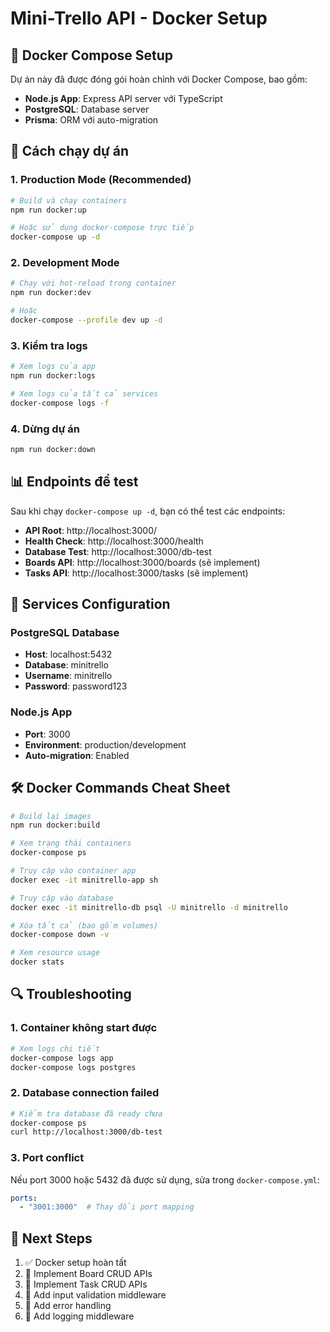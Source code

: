 # Mini-Trello API - Docker Setup

## 🐳 Docker Compose Setup

Dự án này đã được đóng gói hoàn chỉnh với Docker Compose, bao gồm:
- **Node.js App**: Express API server với TypeScript
- **PostgreSQL**: Database server
- **Prisma**: ORM với auto-migration

## 🚀 Cách chạy dự án

### 1. Production Mode (Recommended)
```bash
# Build và chạy containers
npm run docker:up

# Hoặc sử dụng docker-compose trực tiếp
docker-compose up -d
```

### 2. Development Mode
```bash
# Chạy với hot-reload trong container
npm run docker:dev

# Hoặc
docker-compose --profile dev up -d
```

### 3. Kiểm tra logs
```bash
# Xem logs của app
npm run docker:logs

# Xem logs của tất cả services
docker-compose logs -f
```

### 4. Dừng dự án
```bash
npm run docker:down
```

## 📊 Endpoints để test

Sau khi chạy `docker-compose up -d`, bạn có thể test các endpoints:

- **API Root**: http://localhost:3000/
- **Health Check**: http://localhost:3000/health  
- **Database Test**: http://localhost:3000/db-test
- **Boards API**: http://localhost:3000/boards (sẽ implement)
- **Tasks API**: http://localhost:3000/tasks (sẽ implement)

## 🔧 Services Configuration

### PostgreSQL Database
- **Host**: localhost:5432
- **Database**: minitrello
- **Username**: minitrello
- **Password**: password123

### Node.js App
- **Port**: 3000
- **Environment**: production/development
- **Auto-migration**: Enabled

## 🛠️ Docker Commands Cheat Sheet

```bash
# Build lại images
npm run docker:build

# Xem trạng thái containers
docker-compose ps

# Truy cập vào container app
docker exec -it minitrello-app sh

# Truy cập vào database
docker exec -it minitrello-db psql -U minitrello -d minitrello

# Xóa tất cả (bao gồm volumes)
docker-compose down -v

# Xem resource usage
docker stats
```

## 🔍 Troubleshooting

### 1. Container không start được
```bash
# Xem logs chi tiết
docker-compose logs app
docker-compose logs postgres
```

### 2. Database connection failed
```bash
# Kiểm tra database đã ready chưa
docker-compose ps
curl http://localhost:3000/db-test
```

### 3. Port conflict
Nếu port 3000 hoặc 5432 đã được sử dụng, sửa trong `docker-compose.yml`:
```yaml
ports:
  - "3001:3000"  # Thay đổi port mapping
```

## 📝 Next Steps

1. ✅ Docker setup hoàn tất
2. 🔄 Implement Board CRUD APIs
3. 🔄 Implement Task CRUD APIs  
4. 🔄 Add input validation middleware
5. 🔄 Add error handling
6. 🔄 Add logging middleware